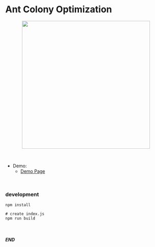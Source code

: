 # Ant Colony Optimization

<a target='_blank' href='https://alsk1369854.github.io/AntColonyOptimization_ACO'>
<p align="center">
    <img width='400' src='https://raw.githubusercontent.com/alsk1369854/AntColonyOptimization_ACO/master/screenshots/DempGif_.gif'/>
</p>
</a>

<br/>

+ Demo:
    + <a target='_blank' href='https://alsk1369854.github.io/AntColonyOptimization_ACO'>Demo Page</a>

<br/>

### development  
```shell
npm install

# create index.js
npm run build
```

<br/>

#### _END_
